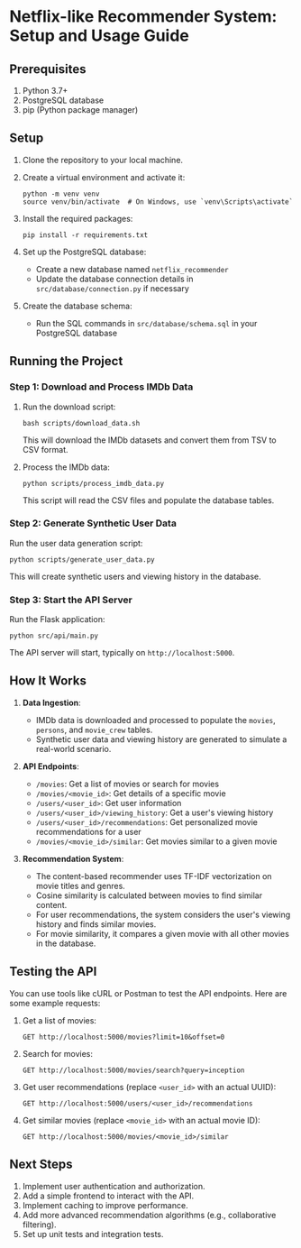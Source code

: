 # Netflix-like Recommender System: Setup and Usage Guide

## Prerequisites

1. Python 3.7+
2. PostgreSQL database
3. pip (Python package manager)

## Setup

1. Clone the repository to your local machine.

2. Create a virtual environment and activate it:
   ```
   python -m venv venv
   source venv/bin/activate  # On Windows, use `venv\Scripts\activate`
   ```

3. Install the required packages:
   ```
   pip install -r requirements.txt
   ```

4. Set up the PostgreSQL database:
   - Create a new database named `netflix_recommender`
   - Update the database connection details in `src/database/connection.py` if necessary

5. Create the database schema:
   - Run the SQL commands in `src/database/schema.sql` in your PostgreSQL database

## Running the Project

### Step 1: Download and Process IMDb Data

1. Run the download script:
   ```
   bash scripts/download_data.sh
   ```
   This will download the IMDb datasets and convert them from TSV to CSV format.

2. Process the IMDb data:
   ```
   python scripts/process_imdb_data.py
   ```
   This script will read the CSV files and populate the database tables.

### Step 2: Generate Synthetic User Data

Run the user data generation script:
```
python scripts/generate_user_data.py
```
This will create synthetic users and viewing history in the database.

### Step 3: Start the API Server

Run the Flask application:
```
python src/api/main.py
```
The API server will start, typically on `http://localhost:5000`.

## How It Works

1. **Data Ingestion**:
   - IMDb data is downloaded and processed to populate the `movies`, `persons`, and `movie_crew` tables.
   - Synthetic user data and viewing history are generated to simulate a real-world scenario.

2. **API Endpoints**:
   - `/movies`: Get a list of movies or search for movies
   - `/movies/<movie_id>`: Get details of a specific movie
   - `/users/<user_id>`: Get user information
   - `/users/<user_id>/viewing_history`: Get a user's viewing history
   - `/users/<user_id>/recommendations`: Get personalized movie recommendations for a user
   - `/movies/<movie_id>/similar`: Get movies similar to a given movie

3. **Recommendation System**:
   - The content-based recommender uses TF-IDF vectorization on movie titles and genres.
   - Cosine similarity is calculated between movies to find similar content.
   - For user recommendations, the system considers the user's viewing history and finds similar movies.
   - For movie similarity, it compares a given movie with all other movies in the database.

## Testing the API

You can use tools like cURL or Postman to test the API endpoints. Here are some example requests:

1. Get a list of movies:
   ```
   GET http://localhost:5000/movies?limit=10&offset=0
   ```

2. Search for movies:
   ```
   GET http://localhost:5000/movies/search?query=inception
   ```

3. Get user recommendations (replace `<user_id>` with an actual UUID):
   ```
   GET http://localhost:5000/users/<user_id>/recommendations
   ```

4. Get similar movies (replace `<movie_id>` with an actual movie ID):
   ```
   GET http://localhost:5000/movies/<movie_id>/similar
   ```

## Next Steps

1. Implement user authentication and authorization.
2. Add a simple frontend to interact with the API.
3. Implement caching to improve performance.
4. Add more advanced recommendation algorithms (e.g., collaborative filtering).
5. Set up unit tests and integration tests.
